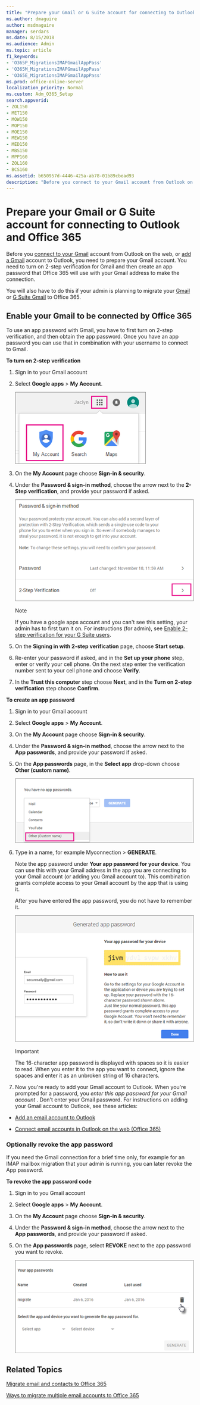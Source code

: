 ```yaml
---
title: "Prepare your Gmail or G Suite account for connecting to Outlook and Office 365"
ms.author: dmaguire
author: msdmaguire
manager: serdars
ms.date: 8/15/2018
ms.audience: Admin
ms.topic: article
f1_keywords:
- 'O365P_MigrationsIMAPGmailAppPass'
- 'O365M_MigrationsIMAPGmailAppPass'
- 'O365E_MigrationsIMAPGmailAppPass'
ms.prod: office-online-server
localization_priority: Normal
ms.custom: Adm_O365_Setup
search.appverid:
- ZOL150
- MET150
- MOW150
- MOP150
- MOE150
- MEW150
- MED150
- MBS150
- MPP160
- ZOL160
- BCS160
ms.assetid: b650957d-4446-425a-ab78-01b89cbead93
description: "Before you connect to your Gmail account from Outlook on the web, or add a Gmail account to Outlook, you need to prepare your Gmail account. You need to turn on 2-step verification for Gmail and then create an app password that Office 365 will use with your Gmail address to make the connection."
---
```


# Prepare your Gmail or G Suite account for connecting to Outlook and Office 365

Before you [connect to your Gmail](https://support.office.com/article/d7012ff0-924f-4f78-8aca-c3912d886c4d.aspx) account from Outlook on the web, or [add a Gmail](https://support.office.com/article/6e27792a-9267-4aa4-8bb6-c84ef146101b.aspx) account to Outlook, you need to prepare your Gmail account. You need to turn on 2-step verification for Gmail and then create an app password that Office 365 will use with your Gmail address to make the connection. 
  
You will also have to do this if your admin is planning to migrate your [Gmail](https://support.office.com/article/20fdb8f2-fed8-4b14-baf0-bf04b9c44bf7.aspx) or [G Suite Gmail](migrate-g-suite-mailboxes.md) to Office 365. 
  
## Enable your Gmail to be connected by Office 365
<a name="BK_appPassword"> </a>

To use an app password with Gmail, you have to first turn on 2-step verification, and then obtain the app password. Once you have an app password you can use that in combination with your username to connect to Gmail.
  
 **To turn on 2-step verification**
  
1. Sign in to your Gmail account
    
2. Select **Google apps** \> **My Account**.
    
    ![Choose Goolge apps and  then My Account](../media/9f193437-3e31-46b3-8844-ed30d8f950fa.PNG)
  
3. On the **My Account** page choose **Sign-in &amp; security**.
    
4. Under the **Password &amp; sign-in method**, choose the arrow next to the **2-Step verification**, and provide your password if asked.
    
    ![Choose 2-step verification Off to start turning it on](../media/9c75b26b-e987-483b-af0a-82443801a428.PNG)
  
    > [!NOTE]
    > If you have a google apps account and you can't see this setting, your admin has to first turn it on. For instructions (for admin), see [Enable 2-step verification for your G Suite users](enable-2-step-verification-for-google-apps.md). 
  
5. On the **Signing in with 2-step verification** page, choose **Start setup**.
    
6. Re-enter your password if asked, and in the **Set up your phone** step, enter or verify your cell phone. On the next step enter the verification number sent to your cell phone and choose **Verify**.
    
7. In the **Trust this computer** step choose **Next**, and in the **Turn on 2-step verification** step choose **Confirm**.
    
 **To create an app password**
  
1. Sign in to your Gmail account
    
2. Select **Google apps** \> **My Account**.
    
3. On the **My Account** page choose **Sign-in &amp; security**.
    
4. Under the **Password &amp; sign-in method**, choose the arrow next to the **App passwords**, and provide your password if asked.
    
5. On the **App passwords** page, in the **Select app** drop-down choose **Other (custom name)**.
    
    ![Choose Other (Custom name) in the Select app drop-down](../media/af7e9293-61a3-4c02-9507-68d529085db5.png)
  
6. Type in a name, for example Myconnection \> **GENERATE**.
    
    Note the app password under **Your app password for your device**. You can use this with your Gmail address in the app you are connecting to your Gmail account (or adding you Gmail account to). This combination grants complete access to your Gmail account by the app that is using it.
    
    After you have entered the app password, you do not have to remember it.
    
    ![Your 16-character passcode.](../media/0616963f-074b-4ccd-be03-b24a515ea3c3.PNG)
  
    > [!IMPORTANT]
    > The 16-character app password is displayed with spaces so it is easier to read. When you enter it to the app you want to connect, ignore the spaces and enter it as an unbroken string of 16 characters. 
  
7. Now you're ready to add your Gmail account to Outlook. When you're prompted for a password, you  *enter this app password for your Gmail account*  . Don't enter your Gmail password. For instructions on adding your Gmail account to Outlook, see these articles: 
    
  - [Add an email account to Outlook](https://support.office.com/en-us/article/Add-an-email-account-to-Outlook-6e27792a-9267-4aa4-8bb6-c84ef146101b)
    
  - [Connect email accounts in Outlook on the web (Office 365)](https://support.office.com/en-us/article/Connect-email-accounts-in-Outlook-on-the-web-Office-365-d7012ff0-924f-4f78-8aca-c3912d886c4d)
    
### Optionally revoke the app password

If you need the Gmail connection for a brief time only, for example for an IMAP mailbox migration that your admin is running, you can later revoke the App password.
  
 **To revoke the app password code**
  
1. Sign in to you Gmail account
    
2. Select **Google apps** \> **My Account**.
    
3. On the **My Account** page choose **Sign-in &amp; security**.
    
4. Under the **Password &amp; sign-in method**, choose the arrow next to the **App passwords**, and provide your password if asked.
    
5. On the **App passwords** page, select **REVOKE** next to the app password you want to revoke. 
    
    ![Choose trash can icon next to the app password you want to revoke.](../media/54680383-474d-4625-92b8-879fd7af62de.png)
  
## Related Topics
<a name="BK_appPassword"> </a>

[Migrate email and contacts to Office 365](https://support.office.com/article/a3e3bddb-582e-4133-8670-e61b9f58627e)
  
[Ways to migrate multiple email accounts to Office 365](../mailbox-migration.md)
  

